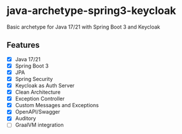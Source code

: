 # java-archetype-spring3-keycloak
Basic archetype for Java 17/21 with Spring Boot 3 and Keycloak

## Features
- [x] Java 17/21
- [x] Spring Boot 3
- [x] JPA
- [x] Spring Security
- [x] Keycloak as Auth Server
- [x] Clean Architecture
- [x] Exception Controller
- [x] Custom Messages and Exceptions
- [x] OpenAPI/Swagger
- [x] Auditory
- [ ] GraalVM integration

